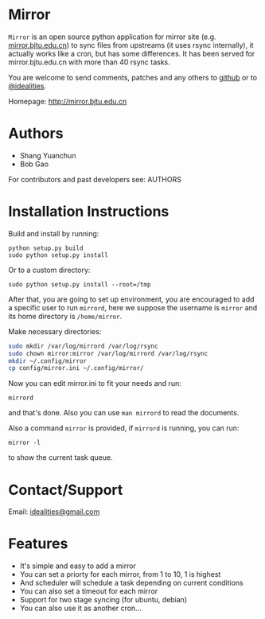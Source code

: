 # Mirror

`Mirror` is an open source python application for mirror site (e.g. [mirror.bjtu.edu.cn](http://mirror.bjtu.edu.cn)) to sync files from upstreams (it uses rsync internally), it actually works like a cron, but has some differences. It has been served for mirror.bjtu.edu.cn with more than 40 rsync tasks.

You are welcome to send comments, patches and any others to [github](https://github.com/ideal/mirror/issues) or to [@idealities](http://twitter.com/idealities).

Homepage: http://mirror.bjtu.edu.cn

Authors
=======

* Shang Yuanchun
* Bob Gao

For contributors and past developers see: 
    AUTHORS

Installation Instructions
=========================

Build and install by running:

```
python setup.py build
sudo python setup.py install
```

Or to a custom directory:
```
sudo python setup.py install --root=/tmp
```

After that, you are going to set up environment, you are encouraged to add a specific user to run `mirrord`, here we suppose the username is `mirror` and its home directory is `/home/mirror`.

Make necessary directories:
```sh
sudo mkdir /var/log/mirrord /var/log/rsync
sudo chown mirror:mirror /var/log/mirrord /var/log/rsync
mkdir ~/.config/mirror
cp config/mirror.ini ~/.config/mirror/
```

Now you can edit mirror.ini to fit your needs and run:
```
mirrord
```
and that's done. Also you can use `man mirrord` to read the documents.

Also a command `mirror` is provided, if `mirrord` is running, you can run:
```
mirror -l
```
to show the current task queue.

Contact/Support
===============

Email: idealities@gmail.com

Features
========

 * It's simple and easy to add a mirror
 * You can set a priorty for each mirror, from 1 to 10, 1 is highest
 * And scheduler will schedule a task depending on current conditions
 * You can also set a timeout for each mirror
 * Support for two stage syncing (for ubuntu, debian)
 * You can also use it as another cron...
